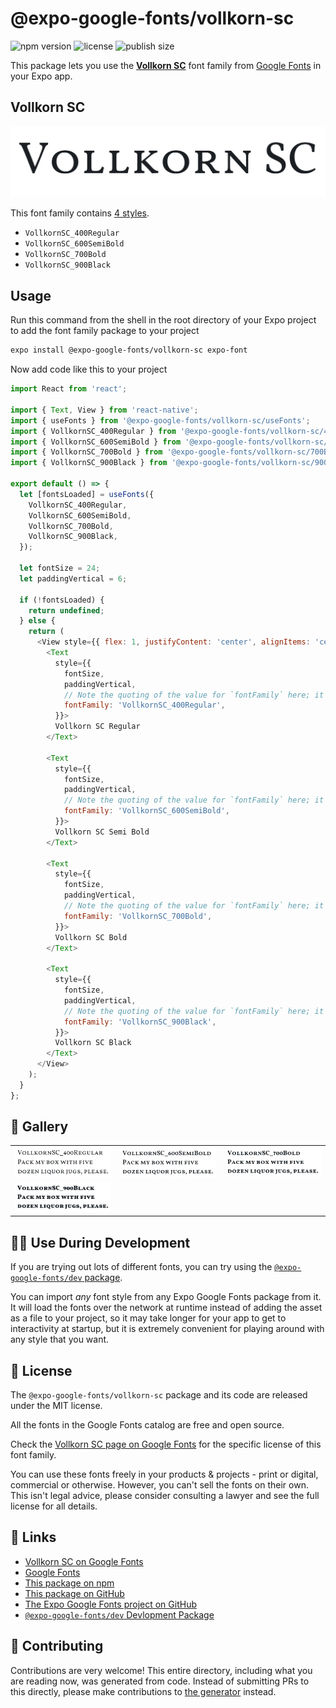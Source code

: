 # @expo-google-fonts/vollkorn-sc

![npm version](https://flat.badgen.net/npm/v/@expo-google-fonts/vollkorn-sc)
![license](https://flat.badgen.net/github/license/expo/google-fonts)
![publish size](https://flat.badgen.net/packagephobia/install/@expo-google-fonts/vollkorn-sc)

This package lets you use the [**Vollkorn SC**](https://fonts.google.com/specimen/Vollkorn+SC) font family from [Google Fonts](https://fonts.google.com/) in your Expo app.

## Vollkorn SC

![Vollkorn SC](./font-family.png)

This font family contains [4 styles](#-gallery).

- `VollkornSC_400Regular`
- `VollkornSC_600SemiBold`
- `VollkornSC_700Bold`
- `VollkornSC_900Black`

## Usage

Run this command from the shell in the root directory of your Expo project to add the font family package to your project
```sh
expo install @expo-google-fonts/vollkorn-sc expo-font
```

Now add code like this to your project
```js
import React from 'react';

import { Text, View } from 'react-native';
import { useFonts } from '@expo-google-fonts/vollkorn-sc/useFonts';
import { VollkornSC_400Regular } from '@expo-google-fonts/vollkorn-sc/400Regular';
import { VollkornSC_600SemiBold } from '@expo-google-fonts/vollkorn-sc/600SemiBold';
import { VollkornSC_700Bold } from '@expo-google-fonts/vollkorn-sc/700Bold';
import { VollkornSC_900Black } from '@expo-google-fonts/vollkorn-sc/900Black';

export default () => {
  let [fontsLoaded] = useFonts({
    VollkornSC_400Regular,
    VollkornSC_600SemiBold,
    VollkornSC_700Bold,
    VollkornSC_900Black,
  });

  let fontSize = 24;
  let paddingVertical = 6;

  if (!fontsLoaded) {
    return undefined;
  } else {
    return (
      <View style={{ flex: 1, justifyContent: 'center', alignItems: 'center' }}>
        <Text
          style={{
            fontSize,
            paddingVertical,
            // Note the quoting of the value for `fontFamily` here; it expects a string!
            fontFamily: 'VollkornSC_400Regular',
          }}>
          Vollkorn SC Regular
        </Text>

        <Text
          style={{
            fontSize,
            paddingVertical,
            // Note the quoting of the value for `fontFamily` here; it expects a string!
            fontFamily: 'VollkornSC_600SemiBold',
          }}>
          Vollkorn SC Semi Bold
        </Text>

        <Text
          style={{
            fontSize,
            paddingVertical,
            // Note the quoting of the value for `fontFamily` here; it expects a string!
            fontFamily: 'VollkornSC_700Bold',
          }}>
          Vollkorn SC Bold
        </Text>

        <Text
          style={{
            fontSize,
            paddingVertical,
            // Note the quoting of the value for `fontFamily` here; it expects a string!
            fontFamily: 'VollkornSC_900Black',
          }}>
          Vollkorn SC Black
        </Text>
      </View>
    );
  }
};

```

## 🔡 Gallery


||||
|-|-|-|
|![VollkornSC_400Regular](.//400Regular/VollkornSC_400Regular.ttf.png)|![VollkornSC_600SemiBold](.//600SemiBold/VollkornSC_600SemiBold.ttf.png)|![VollkornSC_700Bold](.//700Bold/VollkornSC_700Bold.ttf.png)||
|![VollkornSC_900Black](.//900Black/VollkornSC_900Black.ttf.png)||||


## 👩‍💻 Use During Development

If you are trying out lots of different fonts, you can try using the [`@expo-google-fonts/dev` package](https://github.com/expo/google-fonts/tree/master/font-packages/dev#readme).

You can import *any* font style from any Expo Google Fonts package from it. It will load the fonts
over the network at runtime instead of adding the asset as a file to your project, so it may take longer
for your app to get to interactivity at startup, but it is extremely convenient
for playing around with any style that you want.

## 📖 License

The `@expo-google-fonts/vollkorn-sc` package and its code are released under the MIT license.

All the fonts in the Google Fonts catalog are free and open source.

Check the [Vollkorn SC page on Google Fonts](https://fonts.google.com/specimen/Vollkorn+SC) for the specific license of this font family.

You can use these fonts freely in your products & projects - print or digital, commercial or otherwise. However, you can't sell the fonts on their own. This isn't legal advice, please consider consulting a lawyer and see the full license for all details.

## 🔗 Links

- [Vollkorn SC on Google Fonts](https://fonts.google.com/specimen/Vollkorn+SC)
- [Google Fonts](https://fonts.google.com/)
- [This package on npm](https://www.npmjs.com/package/@expo-google-fonts/vollkorn-sc)
- [This package on GitHub](https://github.com/expo/google-fonts/tree/master/font-packages/vollkorn-sc)
- [The Expo Google Fonts project on GitHub](https://github.com/expo/google-fonts)
- [`@expo-google-fonts/dev` Devlopment Package](https://github.com/expo/google-fonts/tree/master/font-packages/dev)

## 🤝 Contributing

Contributions are very welcome! This entire directory, including what you are reading now, was generated from code. Instead of submitting PRs to this directly, please make contributions to [the generator](https://github.com/expo/google-fonts/tree/master/packages/generator) instead.
